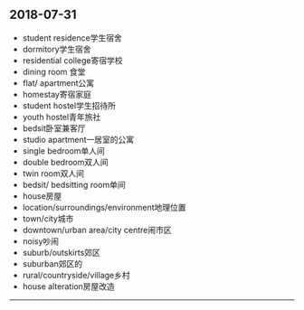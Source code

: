 2018-07-31
---
- student residence学生宿舍
- dormitory学生宿舍
- residential college寄宿学校
- dining room 食堂
- flat/ apartment公寓
- homestay寄宿家庭
- student hostel学生招待所
- youth hostel青年旅社
- bedsit卧室兼客厅
- studio apartment一居室的公寓
- single bedroom单人间
- double bedroom双人间
- twin room双人间
- bedsit/ bedsitting room单间
- house房屋
- location/surroundings/environment地理位置
- town/city城市
- downtown/urban area/city centre闹市区
- noisy吵闹
- suburb/outskirts郊区
- suburban郊区的
- rural/countryside/village乡村
- house alteration房屋改造
---